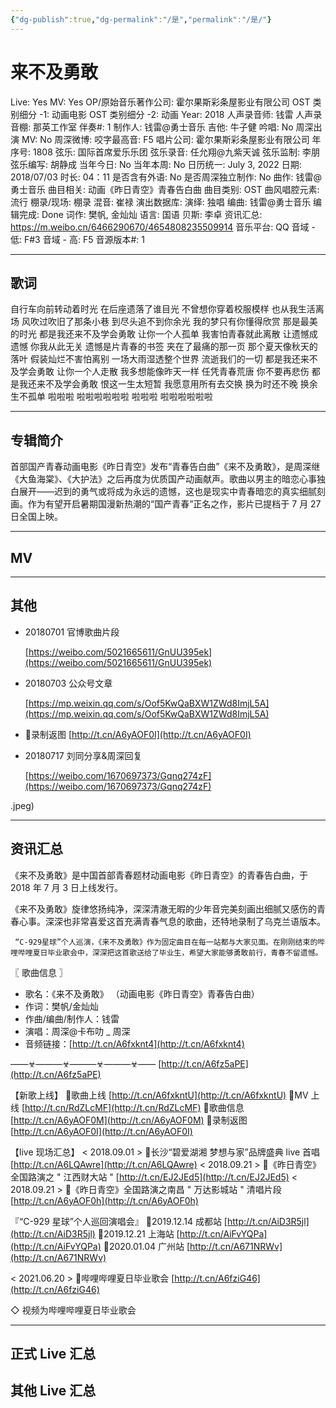```yaml
---
{"dg-publish":true,"dg-permalink":"/是","permalink":"/是/"}
---
```



# 来不及勇敢

Live: Yes
MV: Yes
OP/原始音乐著作公司: 霍尔果斯彩条屋影业有限公司
OST 类别细分 -1: 动画电影
OST 类别细分 -2: 动画
Year: 2018
人声录音师: 钱雷
人声录音棚: 那英工作室
伴奏#: 1
制作人: 钱雷@勇士音乐
吉他: 牛子健
吟唱: No
周深出演 MV: No
周深微博:
咬字最高音: F5
唱片公司: 霍尔果斯彩条屋影业有限公司
年序号: 1808
弦乐: 国际首席爱乐乐团
弦乐录音: 任允翔@九紫天诚
弦乐监制: 李朋
弦乐编写: 胡静成
当年今日: No
当年本周: No
日历统一: July 3, 2022
日期: 2018/07/03
时长: 04：11
是否含有外语: No
是否周深独立制作: No
曲作: 钱雷@勇士音乐
曲目相关: 动画《昨日青空》青春告白曲
曲目类别: OST
曲风唱腔元素: 流行
棚录/现场: 棚录
混音: 崔禄
演出数据库:
演绎: 独唱
编曲: 钱雷@勇士音乐
编辑完成: Done
词作: 樊帆, 金灿灿
语言: 国语
贝斯: 李卓
资讯汇总: https://m.weibo.cn/6466290670/4654808235509914
音乐平台: QQ
音域 - 低: F#3
音域 - 高: F5
音源版本#: 1

---

## 歌词

自行车向前转动着时光
在后座遗落了谁目光
不曾想你穿着校服模样
也从我生活离场
风吹过吹旧了那条小巷
到尽头追不到你余光
我的梦只有你懂得欣赏
那是最美的时光
都是我还来不及学会勇敢
让你一个人孤单
我害怕青春就此离散
让遗憾成遗憾
你我从此无关
遗憾是片青春的书签
夹在了最痛的那一页
那个夏天像秋天的落叶
假装灿烂不害怕离别
一场大雨湿透整个世界
流逝我们的一切
都是我还来不及学会勇敢
让你一个人走散
我多想能像昨天一样
任凭青春荒唐
你不要再悲伤
都是我还来不及学会勇敢
恨这一生太短暂
我愿意用所有去交换
换为时还不晚
换余生不孤单
啦啦啦 啦啦啦啦啦啦
啦啦啦 啦啦啦啦啦啦

---

## 专辑简介

首部国产青春动画电影《昨日青空》发布“青春告白曲”《来不及勇敢》，是周深继《大鱼海棠》、《大护法》之后再度为优质国产动画献声。歌曲以男主的暗恋心事独白展开——迟到的勇气或将成为永远的遗憾，这也是现实中青春暗恋的真实细腻刻画。作为有望开启暑期国漫新热潮的“国产青春”正名之作，影片已提档于 7 月 27 日全国上映。

---

## MV

---

## 其他

- 20180701 官博歌曲片段

    [https://weibo.com/5021665611/GnUU395ek](https://weibo.com/5021665611/GnUU395ek)

- 20180703 公众号文章

    [https://mp.weixin.qq.com/s/Oof5KwQaBXW1ZWd8ImjL5A](https://mp.weixin.qq.com/s/Oof5KwQaBXW1ZWd8ImjL5A)

- 🔸录制返图 [http://t.cn/A6yAOF0I](http://t.cn/A6yAOF0I)
- 20180717 刘同分享&周深回复

    [https://weibo.com/1670697373/Gqnq274zF](https://weibo.com/1670697373/Gqnq274zF)

.jpeg)

---

## 资讯汇总

《来不及勇敢》是中国首部青春题材动画电影《昨日青空》的青春告白曲，于 2018 年 7 月 3 日上线发行。

《来不及勇敢》旋律悠扬纯净，深深清澈无暇的少年音完美刻画出细腻又感伤的青春心事。深深也非常喜爱这首充满青春气息的歌曲，还特地录制了乌克兰语版本。

     “C-929星球”个人巡演，《来不及勇敢》作为固定曲目在每一站都与大家见面。在刚刚结束的哔哩哔哩夏日毕业歌会中，深深把这首歌送给了毕业生，希望大家能够勇敢前行，青春不留遗憾。

〖 歌曲信息 〗

- 歌名：《来不及勇敢》
（动画电影《昨日青空》青春告白曲）
- 作词：樊帆/金灿灿
- 作曲/编曲/制作人：钱雷
- 演唱：周深@卡布叻 _ 周深
- 音频链接：[http://t.cn/A6fxknt4](http://t.cn/A6fxknt4)

——☣———☣———☣———☣——
[http://t.cn/A6fz5aPE](http://t.cn/A6fz5aPE)

【新歌上线】
🔸歌曲上线 [http://t.cn/A6fxkntU](http://t.cn/A6fxkntU)
🔸MV 上线 [http://t.cn/RdZLcMF](http://t.cn/RdZLcMF)
🔸歌曲信息 [http://t.cn/A6yAOF0M](http://t.cn/A6yAOF0M)
🔸录制返图 [http://t.cn/A6yAOF0I](http://t.cn/A6yAOF0I)

【live 现场汇总】
< 2018.09.01 >
🔸长沙“碧爱湖湘 梦想与家”品牌盛典 live 首唱 [http://t.cn/A6LQAwre](http://t.cn/A6LQAwre)
< 2018.09.21 >
🔸《昨日青空》全国路演之 " 江西财大站 " [http://t.cn/EJ2JEd5](http://t.cn/EJ2JEd5)
< 2018.09.21 >
🔸《昨日青空》全国路演之南昌 " 万达影城站 " 清唱片段 [http://t.cn/A6yAOF0h](http://t.cn/A6yAOF0h)

『“C-929 星球”个人巡回演唱会』
🔸2019.12.14 成都站 [http://t.cn/AiD3R5jl](http://t.cn/AiD3R5jl)
🔸2019.12.21 上海站 [http://t.cn/AiFvYQPa](http://t.cn/AiFvYQPa)
🔸2020.01.04 广州站 [http://t.cn/A671NRWv](http://t.cn/A671NRWv)

< 2021.06.20 >
🔸哔哩哔哩夏日毕业歌会 [http://t.cn/A6fziG46](http://t.cn/A6fziG46)

◇ 视频为哔哩哔哩夏日毕业歌会

---

## 正式 Live 汇总

## 其他 Live 汇总
